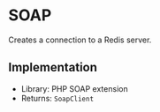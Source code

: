 
# SOAP

Creates a connection to a Redis server.

## Implementation

* Library: PHP SOAP extension
* Returns: `SoapClient`
